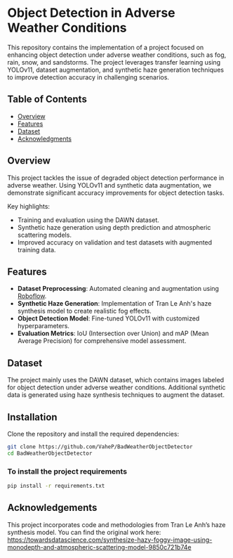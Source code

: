 # Object Detection in Adverse Weather Conditions

This repository contains the implementation of a project focused on enhancing object detection under adverse weather conditions, such as fog, rain, snow, and sandstorms. The project leverages transfer learning using YOLOv11, dataset augmentation, and synthetic haze generation techniques to improve detection accuracy in challenging scenarios.

## Table of Contents
- [Overview](#overview)
- [Features](#features)
- [Dataset](#dataset)
- [Acknowledgments](#acknowledgments)

## Overview
This project tackles the issue of degraded object detection performance in adverse weather. Using YOLOv11 and synthetic data augmentation, we demonstrate significant accuracy improvements for object detection tasks.

Key highlights:
- Training and evaluation using the DAWN dataset.
- Synthetic haze generation using depth prediction and atmospheric scattering models.
- Improved accuracy on validation and test datasets with augmented training data.

## Features
- **Dataset Preprocessing**: Automated cleaning and augmentation using [Roboflow](https://roboflow.com).
- **Synthetic Haze Generation**: Implementation of Tran Le Anh's haze synthesis model to create realistic fog effects.
- **Object Detection Model**: Fine-tuned YOLOv11 with customized hyperparameters.
- **Evaluation Metrics**: IoU (Intersection over Union) and mAP (Mean Average Precision) for comprehensive model assessment.

## Dataset
The project mainly uses the DAWN dataset, which contains images labeled for object detection under adverse weather conditions. Additional synthetic data is generated using haze synthesis techniques to augment the dataset.

## Installation
Clone the repository and install the required dependencies:
```bash
git clone https://github.com/VaheP/BadWeatherObjectDetector
cd BadWeatherObjectDetector
```
### To install the project requirements

```bash
pip install -r requirements.txt
```
## Acknowledgements
This project incorporates code and methodologies from Tran Le Anh’s haze synthesis model. You can find the original work here: https://towardsdatascience.com/synthesize-hazy-foggy-image-using-monodepth-and-atmospheric-scattering-model-9850c721b74e